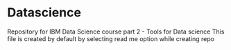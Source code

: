 # Datascience
Repository for IBM Data Science course part 2 - Tools for Data science
This file is created by default by selecting read me option while creating repo
